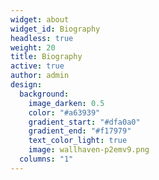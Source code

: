 ```yaml
---
widget: about
widget_id: Biography
headless: true
weight: 20
title: Biography
active: true
author: admin
design:
  background:
    image_darken: 0.5
    color: "#a63939"
    gradient_start: "#dfa0a0"
    gradient_end: "#f17979"
    text_color_light: true
    image: wallhaven-p2emv9.png
  columns: "1"
---
```


